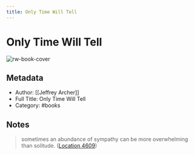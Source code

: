 ```yaml
---
title: Only Time Will Tell
---
```

# Only Time Will Tell

![rw-book-cover](https://images-na.ssl-images-amazon.com/images/I/51mTrzwezVL._SL200_.jpg)

## Metadata
- Author: [[Jeffrey Archer]]
- Full Title: Only Time Will Tell
- Category: #books

## Notes
> sometimes an abundance of sympathy can be more overwhelming than solitude. ([Location 4609](https://readwise.io/to_kindle?action=open&asin=B004WDZZP6&location=4609))

